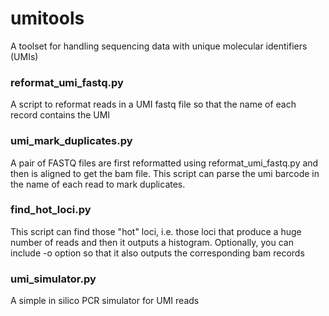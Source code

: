 # umitools
A toolset for handling sequencing data with unique molecular identifiers (UMIs)

### reformat_umi_fastq.py
A script to reformat reads in a UMI fastq file so that the name of each record contains the UMI

### umi_mark_duplicates.py
A pair of FASTQ files are first reformatted using reformat_umi_fastq.py and then is aligned to get the bam file. This script can parse the umi barcode in the name of each read to mark duplicates.

### find_hot_loci.py
This script can find those "hot" loci, i.e. those loci that produce a huge number of reads and then it outputs a histogram. Optionally, you can include -o option so that it also outputs the corresponding bam records

### umi_simulator.py
A simple in silico PCR simulator for UMI reads
